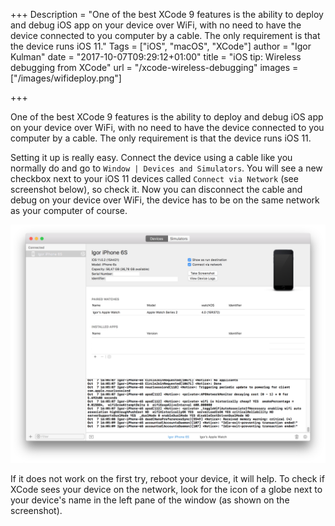 +++
Description = "One of the best XCode 9 features is the ability to deploy and debug iOS app on your device over WiFi, with no need to have the device connected to you computer by a cable. The only requirement is that the device runs iOS 11."
Tags = ["iOS", "macOS", "XCode"]
author = "Igor Kulman"
date = "2017-10-07T09:29:12+01:00"
title = "iOS tip: Wireless debugging from XCode"
url = "/xcode-wireless-debugging"
images = ["/images/wifideploy.png"]

+++

One of the best XCode 9 features is the ability to deploy and debug iOS app on your device over WiFi, with no need to have the device connected to you computer by a cable. The only requirement is that the device runs iOS 11. 

Setting it up is really easy. Connect the device using a cable like you normally do and go to `Window | Devices and Simulators`. You will see a new checkbox next to your iOS 11 devices called `Connect via Network` (see screenshot below), so check it. Now you can disconnect the cable and debug on your device over WiFi, the device has to be on the same network as your computer of course. 

![Deployinh over Wifi](wifideploy.png)

<!--more-->

If it does not work on the first try, reboot your device, it will help. To check if XCode sees your device on the network, look for the icon of a globe next to your device's name in the left pane of the window (as shown on the screenshot).
